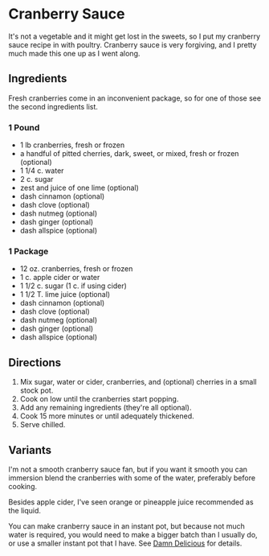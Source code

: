 [Instant Pot]: ../indices/instantPot.html

# Cranberry Sauce

It's not a vegetable and it might get lost in the sweets, so I put my cranberry sauce recipe in with poultry.  Cranberry sauce is very forgiving, and I pretty much made this one up as I went along.

## Ingredients

Fresh cranberries come in an inconvenient package, so for one of those see the second ingredients list.

### 1 Pound

* 1 lb cranberries, fresh or frozen
* a handful of pitted cherries, dark, sweet, or mixed, fresh or frozen (optional)
* 1 1/4 c. water
* 2 c. sugar
* zest and juice of one lime (optional)
* dash cinnamon (optional)
* dash clove (optional)
* dash nutmeg (optional)
* dash ginger (optional)
* dash allspice (optional)

### 1 Package

* 12 oz. cranberries, fresh or frozen
* 1 c. apple cider or water
* 1 1/2 c. sugar (1 c. if using cider)
* 1 1/2 T. lime juice (optional)
* dash cinnamon (optional)
* dash clove (optional)
* dash nutmeg (optional)
* dash ginger (optional)
* dash allspice (optional)

## Directions

1. Mix sugar, water or cider, cranberries, and (optional) cherries in a small stock pot.
2. Cook on low until the cranberries start popping.
3. Add any remaining ingredients (they're all optional).
4. Cook 15 more minutes or until adequately thickened.
5. Serve chilled.

## Variants

I'm not a smooth cranberry sauce fan, but if you want it smooth you can immersion blend the cranberries with some of the water, preferably before cooking.

Besides apple cider, I've seen orange or pineapple juice recommended as the liquid.

You can make cranberry sauce in an instant pot, but because not much water is required, you would need to make a bigger batch than I usually do, or use a smaller instant pot that I have.  See [Damn Delicious](https://damndelicious.net/2019/11/19/instant-pot-cranberry-sauce/) for details.

